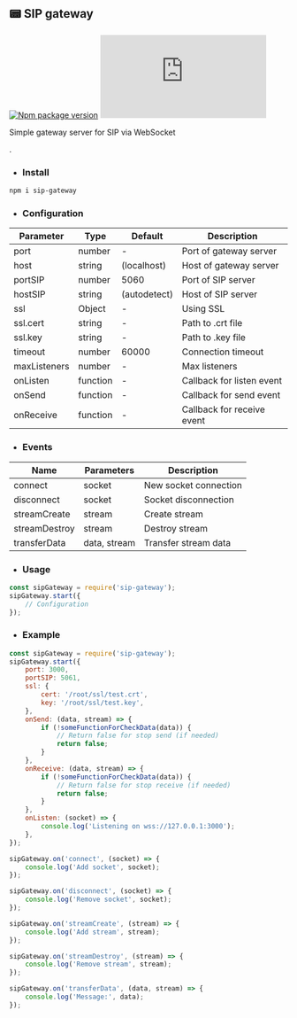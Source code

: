 ## 📟 SIP gateway
[![Npm package version](https://badgen.net/npm/v/sip-gateway)](https://npmjs.com/package/sip-gateway)
[![Small size](https://img.badgesize.io/neki-dev/sip-gateway/master/src/index.js)](https://github.com/neki-dev/sip-gateway/blob/master/src/index.js)

Simple gateway server for SIP via WebSocket

.

* ### Install

```sh
npm i sip-gateway
```

* ### Configuration
| Parameter | Type | Default | Description |
| --- | --- | --- | --- |
| port | number | - | Port of gateway server |
| host | string | (localhost) | Host of gateway server |
| portSIP | number | 5060 | Port of SIP server |
| hostSIP | string | (autodetect) | Host of SIP server |
| ssl | Object | - | Using SSL |
| ssl.cert | string | - | Path to .crt file |
| ssl.key | string | - | Path to .key file |
| timeout | number | 60000 | Connection timeout |
| maxListeners | number | - | Max listeners |
| onListen | function | - | Callback for listen event |
| onSend | function | - | Callback for send event |
| onReceive | function | - | Callback for receive event |

* ### Events
| Name | Parameters | Description |
| --- | --- | --- |
| connect | socket | New socket connection |
| disconnect | socket | Socket disconnection |
| streamCreate | stream | Create stream |
| streamDestroy | stream | Destroy stream |
| transferData | data, stream | Transfer stream data |

* ### Usage

```js
const sipGateway = require('sip-gateway');
sipGateway.start({
    // Configuration 
});
```

* ### Example

```js
const sipGateway = require('sip-gateway');
sipGateway.start({
    port: 3000,
    portSIP: 5061,
    ssl: { 
        cert: '/root/ssl/test.crt',
        key: '/root/ssl/test.key',
    },
    onSend: (data, stream) => {
        if (!someFunctionForCheckData(data)) {
            // Return false for stop send (if needed)
            return false;
        }       
    },
    onReceive: (data, stream) => {
        if (!someFunctionForCheckData(data)) {
            // Return false for stop receive (if needed)
            return false;
        }       
    },
    onListen: (socket) => {
        console.log('Listening on wss://127.0.0.1:3000');
    },
});
```
```js
sipGateway.on('connect', (socket) => {
    console.log('Add socket', socket);
});

sipGateway.on('disconnect', (socket) => {
    console.log('Remove socket', socket);
});

sipGateway.on('streamCreate', (stream) => {
    console.log('Add stream', stream);
});

sipGateway.on('streamDestroy', (stream) => {
    console.log('Remove stream', stream);
});

sipGateway.on('transferData', (data, stream) => {
    console.log('Message:', data);
});
```